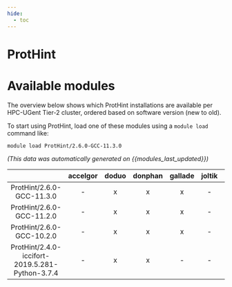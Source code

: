 ```yaml
---
hide:
  - toc
---
```


ProtHint
========

# Available modules


The overview below shows which ProtHint installations are available per HPC-UGent Tier-2 cluster, ordered based on software version (new to old).

To start using ProtHint, load one of these modules using a `module load` command like:

```shell
module load ProtHint/2.6.0-GCC-11.3.0
```

*(This data was automatically generated on {{modules_last_updated}})*  

| |accelgor|doduo|donphan|gallade|joltik|shinx|
| :---: | :---: | :---: | :---: | :---: | :---: | :---: |
|ProtHint/2.6.0-GCC-11.3.0|-|x|x|x|-|-|
|ProtHint/2.6.0-GCC-11.2.0|-|x|x|x|-|-|
|ProtHint/2.6.0-GCC-10.2.0|-|x|x|x|-|-|
|ProtHint/2.4.0-iccifort-2019.5.281-Python-3.7.4|-|x|x|-|-|-|
